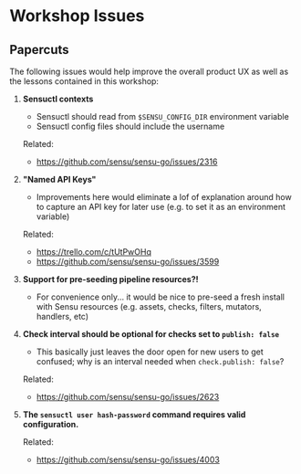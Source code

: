 # Workshop Issues 

## Papercuts 

The following issues would help improve the overall product UX as well as the
lessons contained in this workshop: 

1. **Sensuctl contexts**  

   - Sensuctl should read from `$SENSU_CONFIG_DIR` environment variable
   - Sensuctl config files should include the username
   
   Related:
   - https://github.com/sensu/sensu-go/issues/2316

2. **"Named API Keys"**  

   - Improvements here would eliminate a lof of explanation around how to 
     capture an API key for later use (e.g. to set it as an environment 
     variable)  

   Related:  
   - https://trello.com/c/tUtPwOHq  
   - https://github.com/sensu/sensu-go/issues/3599  
   
3. **Support for pre-seeding pipeline resources?!**  

   - For convenience only... it would be nice to pre-seed a fresh install with
     Sensu resources (e.g. assets, checks, filters, mutators, handlers, etc)

4. **Check interval should be optional for checks set to `publish: false`**  

   - This basically just leaves the door open for new users to get confused; 
     why is an interval needed when `check.publish: false`? 

   Related:  
   
   - https://github.com/sensu/sensu-go/issues/2623  

5. **The `sensuctl user hash-password` command requires valid configuration.**

   Related:
   - https://github.com/sensu/sensu-go/issues/4003 

